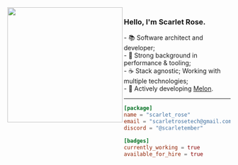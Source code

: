 <img width="260" src="https://i.pinimg.com/564x/41/2a/0b/412a0bc2fcd9ff861d991fca23de8c75.jpg" align="left">

### Hello, I'm Scarlet Rose.

<div>- 📚 Software architect and developer;
<div>- 🔗 Strong background in performance & tooling;
<div>- ☕ Stack agnostic; Working with multiple technologies;
<div>- 🚀 Actively developing <a href="https://github.com/MelonRuntime/Melon">Melon</a>.

<hr>

```toml
[package]
name = "scarlet_rose"
email = "scarletrosetech@gmail.com"
discord = "@scarletember"

[badges]
currently_working = true
available_for_hire = true
```
 
</div>

